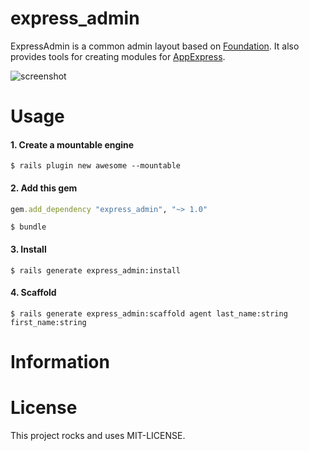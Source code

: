 express_admin
=============

ExpressAdmin is a common admin layout based on [Foundation](http://foundation.zurb.com). It also provides tools for creating modules for [AppExpress](http://www.appexpress.io).

![screenshot](https://cloud.githubusercontent.com/assets/5047/6912152/2b06b1d4-d79e-11e4-9765-1a0b095a3c83.png)

Usage
=====

#### 1. Create a mountable engine

    $ rails plugin new awesome --mountable

#### 2. Add this gem

```ruby
gem.add_dependency "express_admin", "~> 1.0"
```

    $ bundle

#### 3. Install

    $ rails generate express_admin:install 

#### 4. Scaffold

    $ rails generate express_admin:scaffold agent last_name:string first_name:string

Information
===========

License
=======

This project rocks and uses MIT-LICENSE.

